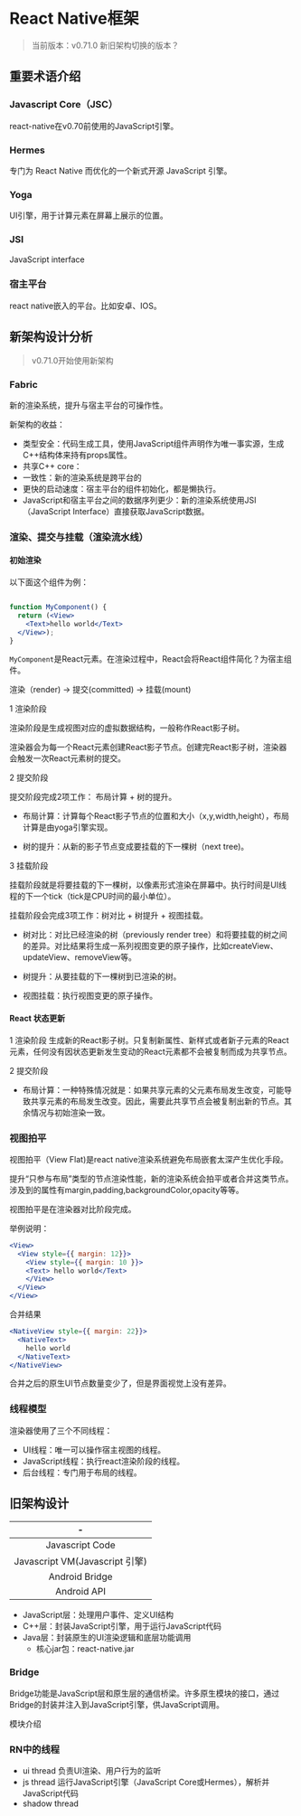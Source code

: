 # React Native框架

> 当前版本：v0.71.0
新旧架构切换的版本？

## 重要术语介绍

### Javascript Core（JSC）

react-native在v0.70前使用的JavaScript引擎。

### Hermes

专门为 React Native 而优化的一个新式开源 JavaScript 引擎。

### Yoga

UI引擎，用于计算元素在屏幕上展示的位置。

### JSI

JavaScript interface

### 宿主平台

react native嵌入的平台。比如安卓、IOS。

## 新架构设计分析

> v0.71.0开始使用新架构

### Fabric

新的渲染系统，提升与宿主平台的可操作性。

新架构的收益：

- 类型安全：代码生成工具，使用JavaScript组件声明作为唯一事实源，生成C++结构体来持有props属性。
- 共享C++ core：
- 一致性：新的渲染系统是跨平台的
- 更快的启动速度：宿主平台的组件初始化，都是懒执行。
- JavaScript和宿主平台之间的数据序列更少：新的渲染系统使用JSI（JavaScript Interface）直接获取JavaScript数据。

### 渲染、提交与挂载（渲染流水线）

#### 初始渲染

以下面这个组件为例：

```jsx

function MyComponent() {
  return (<View> 
    <Text>hello world</Text>
  </View>);
}
```

`MyComponent`是React元素。在渲染过程中，React会将React组件简化？为宿主组件。

渲染（render) -> 提交(committed) -> 挂载(mount)

1 渲染阶段

渲染阶段是生成视图对应的虚拟数据结构，一般称作React影子树。

渲染器会为每一个React元素创建React影子节点。创建完React影子树，渲染器会触发一次React元素树的提交。

2 提交阶段

提交阶段完成2项工作： 布局计算 + 树的提升。

- 布局计算：计算每个React影子节点的位置和大小（x,y,width,height），布局计算是由yoga引擎实现。

- 树的提升：从新的影子节点变成要挂载的下一棵树（next tree)。

3 挂载阶段

挂载阶段就是将要挂载的下一棵树，以像素形式渲染在屏幕中。执行时间是UI线程的下一个tick（tick是CPU时间的最小单位）。

挂载阶段会完成3项工作：树对比 + 树提升 + 视图挂载。

- 树对比：对比已经渲染的树（previously render tree）和将要挂载的树之间的差异。对比结果将生成一系列视图变更的原子操作，比如createView、updateView、removeView等。

- 树提升：从要挂载的下一棵树到已渲染的树。

- 视图挂载：执行视图变更的原子操作。

#### React 状态更新

1 渲染阶段
生成新的React影子树。只复制新属性、新样式或者新子元素的React元素，任何没有因状态更新发生变动的React元素都不会被复制而成为共享节点。

2 提交阶段

- 布局计算：一种特殊情况就是：如果共享元素的父元素布局发生改变，可能导致共享元素的布局发生改变。因此，需要此共享节点会被复制出新的节点。其余情况与初始渲染一致。  

### 视图拍平

视图拍平（View Flat)是react native渲染系统避免布局嵌套太深产生优化手段。

提升“只参与布局”类型的节点渲染性能，新的渲染系统会拍平或者合并这类节点。涉及到的属性有margin,padding,backgroundColor,opacity等等。

视图拍平是在渲染器对比阶段完成。

举例说明：

```jsx
<View> 
  <View style={{ margin: 12}}> 
    <View style={{ margin: 10 }}> 
    <Text> hello world</Text>
    </View>
  </View>
</View>
```

合并结果

```jsx
<NativeView style={{ margin: 22}}> 
  <NativeText>
    hello world
  </NativeText>
</NativeView> 
```

合并之后的原生UI节点数量变少了，但是界面视觉上没有差异。

### 线程模型

渲染器使用了三个不同线程：

- UI线程：唯一可以操作宿主视图的线程。
- JavaScript线程：执行react渲染阶段的线程。
- 后台线程：专门用于布局的线程。


## 旧架构设计

|-|
|:-:|
|Javascript Code|
|Javascript VM(Javascript 引擎)|
|Android Bridge| IOS Bridge|
|Android API|IOS API|

- JavaScript层：处理用户事件、定义UI结构
- C++层：封装JavaScript引擎，用于运行JavaScript代码
- Java层：封装原生的UI渲染逻辑和底层功能调用
  - 核心jar包：react-native.jar

### Bridge

Bridge功能是JavaScript层和原生层的通信桥梁。许多原生模块的接口，通过Bridge的封装并注入到JavaScript引擎，供JavaScript调用。

模块介绍

### RN中的线程

- ui thread 负责UI渲染、用户行为的监听
- js thread 运行JavaScript引擎（JavaScript Core或Hermes），解析并JavaScript代码
- shadow thread
